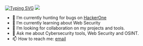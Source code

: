 [![Typing SVG](https://readme-typing-svg.demolab.com/?lines=Hey+there!+,+I+am+Prasanna;A+Cybersecurity+enthusiast;I+break+logics;I+keep+infosec+safe)](https://git.io/typing-svg)
<img src="https://user-images.githubusercontent.com/74038190/229223156-0cbdaba9-3128-4d8e-8719-b6b4cf741b67.gif" >


- 🔭 I’m currently hunting for bugs on [HackerOne](https://hackerone.com)
- 🌱 I’m currently learning about Web Security
- 👯 I’m looking for collaboration on my projects and tools.
- 💬 Ask me about Cybersecurity tools, Web Security and OSINT.
- 📫 How to reach me: [email](ping@aprasanna.com.np)

